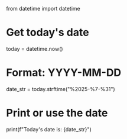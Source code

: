from datetime import datetime

# Get today's date
today = datetime.now()

# Format: YYYY-MM-DD
date_str = today.strftime("%2025-%7-%31")

# Print or use the date
print(f"Today's date is: {date_str}")